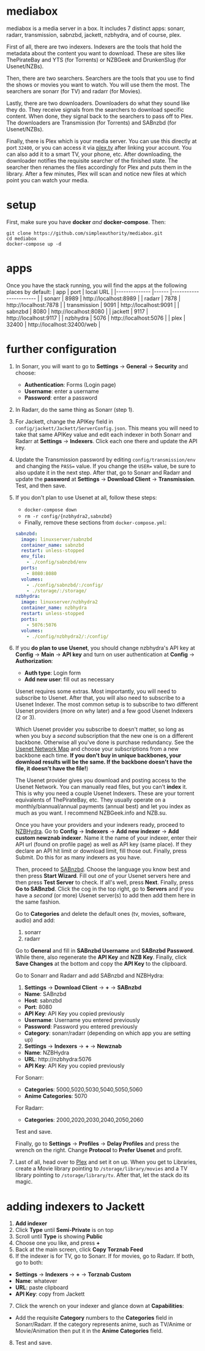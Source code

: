# mediabox
mediabox is a media server in a box. It includes 7 distinct apps: sonarr, radarr, transmission, sabnzbd, jackett, nzbhydra, and of course, plex.

First of all, there are two indexers. Indexers are the tools that hold the metadata about the content you want to download. These are sites like ThePirateBay and YTS (for Torrents) or NZBGeek and DrunkenSlug (for Usenet/NZBs).
 
Then, there are two searchers. Searchers are the tools that you use to find the shows or movies you want to watch. You will use them the most. The searchers are sonarr (for TV) and radarr (for Movies).

Lastly, there are two downloaders. Downloaders do what they sound like they do. They receive signals from the searchers to download specific content. When done, they signal back to the searchers to pass off to Plex. The downloaders are Transmission (for Torrents) and SABnzbd (for Usenet/NZBs).

Finally, there is Plex which is your media server. You can use this directly at port `32400`, or you can access it via [plex.tv](https://plex.tv) after linking your account. You can also add it to a smart TV, your phone, etc. After downloading, the downloader notifies the requisite searcher of the finished state. The searcher then renames the files accordingly for Plex and puts them in the library. After a few minutes, Plex will scan and notice new files at which point you can watch your media.

# setup
First, make sure you have **docker** *and* **docker-compose**. Then:
```
git clone https://github.com/simpleauthority/mediabox.git
cd mediabox
docker-compose up -d
```

# apps
Once you have the stack running, you will find the apps at the following places by default:
| app          	| port 	| local URL             	|
|--------------	|------	|-----------------------	|
| sonarr       	| 8989 	| http://localhost:8989 	|
| radarr       	| 7878 	| http://localhost:7878 	|
| transmission 	| 9091 	| http://localhost:9091 	|
| sabnzbd      	| 8080 	| http://localhost:8080 	|
| jackett      	| 9117 	| http://localhost:9117 	|
| nzbhydra     	| 5076 	| http://localhost:5076 	|
| plex          | 32400 | http://localhost:32400/web    |

# further configuration
1. In Sonarr, you will want to go to **Settings** -> **General** -> **Security** and choose:
    - **Authentication**: Forms (Login page)
    - **Username**: enter a username
    - **Password**: enter a password

2. In Radarr, do the same thing as Sonarr (step 1).

3. For Jackett, change the APIKey field in `config/jackett/Jackett/ServerConfig.json`. This means you will need to take that same APIKey value and edit each indexer in both Sonarr and Radarr at **Settings** -> **Indexers**. Click each one there and update the API key.

4. Update the Transmission password by editing `config/transmission/env` and changing the `PASS=` value. If you change the `USER=` value, be sure to also update it in the next step. After that, go to Sonarr and Radarr and update the **password** at **Settings** -> **Download Client** -> **Transmission**. Test, and then save.

5. If you don't plan to use Usenet at all, follow these steps:
    - `docker-compose down`
    - `rm -r config/{nzbhydra2,sabnzbd}`
    - Finally, remove these sections from `docker-compose.yml`:
    ```yml
    sabnzbd:
      image: linuxserver/sabnzbd
      container_name: sabnzbd
      restart: unless-stopped
      env_file:
        - ./config/sabnzbd/env
      ports:
        - 8080:8080
      volumes:
        - ./config/sabnzbd/:/config/
        - ./storage/:/storage/
    nzbhydra:
      image: linuxserver/nzbhydra2
      container_name: nzbhydra
      restart: unless-stopped
      ports:
        - 5076:5076
      volumes:
        - ./config/nzbhydra2/:/config/
    ```

6. If you **do plan to use Usenet**, you should change nzbhydra's API key at **Config** -> **Main** -> **API key** and turn on user authentication at **Config** -> **Authorization**:

    - **Auth type**: Login form
    - **Add new user**: fill out as necessary

    Usenet requires some extras. Most importantly, you will need to subscribe to Usenet. After that, you will also need to subscribe to a Usenet Indexer. The most common setup is to subscribe to two different Usenet providers (more on why later) and a few good Usenet Indexers (2 or 3).

    Which Usenet provider you subscribe to doesn't matter, so long as when you buy a *second* subscription that the new one is on a different backbone. Otherwise all you've done is purchase redundancy. See the [Usenet Network Map](https://www.reddit.com/r/usenet/wiki/providers#wiki_usenet_services_map) and choose your subscriptions from a new backbone each time. **If you don't buy in unique backbones, your download results will be the same. If the backbone doesn't have the file, it doesn't have the file!**)

    The Usenet provider gives you download and posting access to the Usenet Network. You can manually read files, but you can't **index** it. This is why you need a couple Usenet Indexers. These are your torrent equivalents of ThePirateBay, etc. They usually operate on a monthly/biannual/annual payments (annual best) and let you index as much as you want. I recommend NZBGeek.info and NZB.su.

    Once you have your providers and your indexers ready, proceed to [NZBHydra](http://localhost:5076). Go to **Config** -> **Indexers** -> **Add new indexer** -> **Add custom newznab indexer**. Name it the name of your indexer, enter their API url (found on profile page) as well as API key (same place). If they declare an API hit limit or download limit, fill those out. Finally, press Submit. Do this for as many indexers as you have.

    Then, proceed to [SABnzbd](http://localhost:8080). Choose the language you know best and then press **Start Wizard**. Fill out *one* of your Usenet servers here and then press **Test Server** to check. If all's well, press **Next**. Finally, press **Go to SABnzbd**. Click the cog in the top right, go to **Servers** and if you have a *second* (or more) Usenet server(s) to add then add them here in the same fashion.

    Go to **Categories** and delete the default ones (tv, movies, software, audio) and add:
    
    1. sonarr
    2. radarr

    Go to **General** and fill in **SABnzbd Username** and **SABnzbd Password**. While there, also regenerate the **API Key** and **NZB Key**. Finally, click **Save Changes** at the bottom and copy the **API Key** to the clipboard.

    Go to Sonarr and Radarr and add SABnzbd and NZBHydra:

    1. **Settings** -> **Download Client** -> **+** -> **SABnzbd**
    - **Name**: SABnzbd
    - **Host**: sabnzbd
    - **Port**: 8080
    - **API Key**: API Key you copied previously
    - **Username**: Username you entered previously
    - **Password**: Password you entered previously
    - **Category**: sonarr/radarr (depending on which app you are setting up)

    2. **Settings** -> **Indexers** -> **+** -> **Newznab**
    - **Name**: NZBHydra
    - **URL**: http://nzbhydra:5076
    - **API Key**: API Key you copied previously

    For Sonarr:
    - **Categories**: 5000,5020,5030,5040,5050,5060
    - **Anime Categories**: 5070

    For Radarr:
    - **Categories**: 2000,2020,2030,2040,2050,2060

    Test and save.

    Finally, go to **Settings** -> **Profiles** -> **Delay Profiles** and press the wrench on the right. Change **Protocol** to **Prefer Usenet** and profit.

7. Last of all, head over to [Plex](http://localhost:32400/web) and set it on up. When you get to Libraries, create a Movie library pointing to `/storage/library/movies` and a TV library pointing to `/storage/library/tv`. After that, let the stack do its magic.

# adding indexers to Jackett
1. **Add indexer**
2. Click **Type** until **Semi-Private** is on top
3. Scroll until **Type** is showing **Public**
4. Choose one you like, and press **+**
5. Back at the main screen, click **Copy Torznab Feed**
6. If the indexer is for TV, go to Sonarr. If for movies, go to Radarr. If both, go to both:
-  **Settings** -> **Indexers** -> **+** -> **Torznab Custom**
-  **Name**: whatever
-  **URL**: paste clipboard
- **API Key**: copy from Jackett
7. Click the wrench on your indexer and glance down at **Capabilities**:
- Add the requisite **Category** numbers to the **Categories** field in Sonarr/Radarr. If the category represents anime, such as TV/Anime or Movie/Animation then put it in the **Anime Categories** field. 
8. Test and save.
